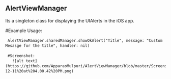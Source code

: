## AlertViewManager
Its a singleton class for displaying the UIAlerts in the iOS app.

#Example Usage: 

     AlertViewManager.sharedManager.showOkAlert("Title", message: "Custom Mesasge for the title", handler: nil)
     
     #Screenshot:
       ![alt text](https://github.com/ApparaoMulpuri/AlertViewManager/blob/master/Screenshots/Screen%20Shot%202017-12-11%20at%204.00.42%20PM.png)

